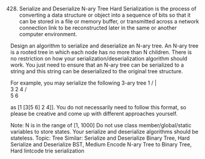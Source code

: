 428. Serialize and Deserialize N-ary Tree
Hard
Serialization is the process of converting a data structure or object into a sequence of bits so that it can be stored in a file or memory buffer, or transmitted across a network connection link to be reconstructed later in the same or another computer environment.

Design an algorithm to serialize and deserialize an N-ary tree. An N-ary tree is a rooted tree in which each node has no more than N children. There is no restriction on how your serialization/deserialization algorithm should work. You just need to ensure that an N-ary tree can be serialized to a string and this string can be deserialized to the original tree structure.

For example, you may serialize the following 3-ary tree
             1
     /       |    \
    3        2     4
   / \
  5   6

as [1 [3[5 6] 2 4]]. You do not necessarily need to follow this format, so please be creative and come up with different approaches yourself.

Note:
N is in the range of [1, 1000]
Do not use class member/global/static variables to store states. Your serialize and deserialize algorithms should be stateless.
Topic: Tree
Similar: 
Serialize and Deserialize Binary Tree, Hard
Serialize and Deserialize BST, Medium
Encode N-ary Tree to Binary Tree, Hard
lintcode trie serialization
